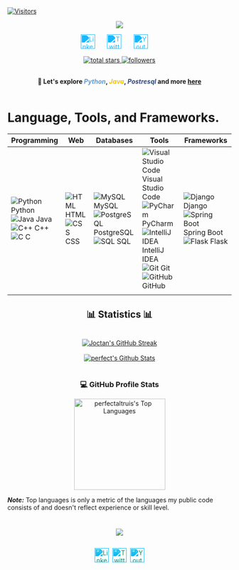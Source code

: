 <!-- [![Anurag's GitHub stats-Dark](https://github-readme-stats.vercel.app/api?username=perfectaltruis&show_icons=true&theme=dark#gh-dark-mode-only)](https://github.com/anuraghazra/github-readme-stats#gh-dark-mode-only) -->


<a href="https://github.com/perfectaltruis/Simple-View-Counter">
    <img src="https://visitor-badge.laobi.icu/badge?page_id=perfectaltruis.perfectaltruis" alt="Visitors" title="Visitors"/>
</a>


<p align="center">
  <!-- Typing SVG by perfectaltruis - https://github.com/DenverCoder1/readme-typing-svg -->
  <a href="https://github.com/perfectaltruis/readme-typing-svg">
    <img src="https://readme-typing-svg.demolab.com/?lines=Python Programmer%20and%20Django%20developer;Student%20Bachelor%20of%20Cybersecurity;1 %20year%20of%20coding%20experience;Always%20strumming%20new%20Chords&font=Fira%20Code&center=true&width=500&height=45&color=f75e&vCenter=true&pause=2000&size=22" /></a>
</p>


<!-- Social icons section -->
<p align="center">
  <a href="https://tz.linkedin.com/in/perfect-altruist/"><img width="32px" alt="LinkedIn" title="LinkedIn" src="https://i.imgur.com/yRpa1dQ.png" style="filter: invert(0.5) sepia(1) saturate(5) hue-rotate(160deg);"/></a> &#8287;&#8287;&#8287;&#8287;&#8287;
  <a href="https://twitter.com/perfectaltruis"><img width="32px" alt="Twitter" title="Twitter" src="https://i.imgur.com/AixJgnm.png" style="filter: invert(0.5) sepia(1) saturate(5) hue-rotate(160deg);"/></a> &#8287;&#8287;&#8287;&#8287;&#8287;
  <a href="https://www.youtube.com/channel/UCkhMmeBV6TpFDbvkFWapLzQ/"><img width="32px" alt="Youtube" title="Youtube" src="https://i.imgur.com/qiXu7b2.png" style="filter: invert(0.5) sepia(1) saturate(5) hue-rotate(160deg);"/></a> &#8287;&#8287;&#8287;&#8287;&#8287;
</p>

<!-- Social badges section -->
<!-- Badges with custom icons - https://github.com/perfectaltruis/custom-icon-badges -->
<!-- View counter - https://github.com/perfectaltruis/ -->

<p align="center">
    <a href="https://github.com/perfectaltruis?tab=repositories&sort=stargazers">
        <img alt="total stars" title="Total stars on GitHub" src="https://custom-icon-badges.demolab.com/github/stars/perfectaltruis?color=55960c&style=for-the-badge&labelColor=488207&logo=star"/>
    </a>
    <a href="https://github.com/perfectaltruis?tab=followers">
        <img alt="followers" title="Follow me on Github" src="https://custom-icon-badges.demolab.com/github/followers/perfectaltruis?color=236ad3&labelColor=1155ba&style=for-the-badge&logo=person-add&label=Follow&logoColor=white"/>
    </a>
    
</p>
<br/>

<div align="center" style="font-weight: bold;">
    💬 Let's explore 
    <b><i style="color: rgb(94, 156, 213);">Python</i></b>, 
    <b><i style="color: rgb(248, 194, 1);">Java</i></b>, 
    <b><i style="color: rgb(46, 72, 123);">Postresql</i></b> 
    and more <a href="https://twitter.com/perfectaltruis">here</a>
</div>
<br>

# Language, Tools, and Frameworks.

| Programming                                                                                                                                                                                                                                                                                         | Web                                                                                                                            | Databases                                                                                                                                                                                                                    | Tools                                                                                                                                                                                                                                                                                                                                                                                                                     | Frameworks                                                                                                                                                                                                                  |
|-----------------------------------------------------------------------------------------------------------------------------------------------------------------------------------------------------------------------------------------------------------------------------------------------------|--------------------------------------------------------------------------------------------------------------------------------|------------------------------------------------------------------------------------------------------------------------------------------------------------------------------------------------------------------------------|---------------------------------------------------------------------------------------------------------------------------------------------------------------------------------------------------------------------------------------------------------------------------------------------------------------------------------------------------------------------------------------------------------------------------|-----------------------------------------------------------------------------------------------------------------------------------------------------------------------------------------------------------------------------|
| ![Python](https://img.icons8.com/color/48/000000/python.png) Python<br>![Java](https://img.icons8.com/color/48/000000/java-coffee-cup-logo.png) Java<br>![C++](https://img.icons8.com/color/48/000000/c-plus-plus-logo.png) C++<br>![C](https://img.icons8.com/color/48/000000/c-programming.png) C | ![HTML](https://img.icons8.com/color/48/000000/html-5.png) HTML<br>![CSS](https://img.icons8.com/color/48/000000/css3.png) CSS | ![MySQL](https://img.icons8.com/color/48/000000/mysql-logo.png) MySQL<br>![PostgreSQL](https://img.icons8.com/color/48/000000/postgreesql.png) PostgreSQL<br>![SQL](https://img.icons8.com/ios-filled/50/000000/sql.png) SQL | ![Visual Studio Code](https://img.icons8.com/fluent/48/000000/visual-studio-code-2019.png) Visual Studio Code<br>![PyCharm](https://img.icons8.com/color/48/000000/pycharm.png) PyCharm<br>![IntelliJ IDEA](https://img.icons8.com/color/48/000000/intellij-idea.png) IntelliJ IDEA<br>![Git](https://img.icons8.com/color/48/000000/git.png) Git<br>![GitHub](https://img.icons8.com/fluent/48/000000/github.png) GitHub | ![Django](https://img.icons8.com/color/48/000000/django.png) Django<br>![Spring Boot](https://img.icons8.com/color/48/000000/spring-logo.png) Spring Boot<br>![Flask](https://img.icons8.com/ios/50/000000/flask.png) Flask |
|                                                                                                                                                                                                                                                                                                     |                                                                                                                                |                                                                                                                                                                                                                              |                                                                                                                                                                                                                                                                                                                                                                                                                           |                                                                                                                                                                                                                             |**                                                                                                                                                                                                                         


<div align="center">

  <h2>📊 Statistics 📊</h2>
  <br>
  <div align="center">
    <a href="https://git.io/streak-stats">
      <img src="http://github-readme-streak-stats.herokuapp.com?user=perfectaltruis&theme=dark" alt="Joctan's GitHub Streak" />
    </a>
    <br/><br/>
    <a href="#">
    <a href="https://github.com/perfectaltruis/"><img alt="perfect's Github Stats" src="https://github-readme-stats.vercel.app/api?username=perfectaltruis&show_icons=true&theme=dark#gh-dark-mode-only"/></a>
    </a>
    <br/><br/>
  </div>
</div>


<div style="text-align: center;">
  <h3>💻 GitHub Profile Stats</h3>
    <!-- https://github.com/perfectaltruis/perfectaltruis -->
    <a href="https://github.com/perfectaltruis/perfectaltruis"><img alt="perfectaltruis's Top Languages" src="https://denvercoder1-github-readme-stats.vercel.app/api/top-langs/?username=perfectaltruis&langs_count=8&layout=compact&theme=react&hide_border=true&bg_color=1F222E&title_color=F85D7F&icon_color=F8D866&hide=Jupyter%20Notebook,Roff" height="205px"/></a>
</div>

<b><i>Note:</i></b> Top languages is only a metric of the languages my public code consists of and doesn't reflect experience or skill level.

# <p align="center"><img src="https://readme-typing-svg.herokuapp.com/?font=Righteous&size=20&center=true&vCenter=true&width=600&height=70&duration=4000&lines=Be+Proud+of+Your+Time!+...+🔥;"/></p>




<!-- Social icons section -->
<p align="center">
  <a href="https://tz.linkedin.com/in/perfect-altruist/"><img width="32px" alt="LinkedIn" title="LinkedIn" src="https://i.imgur.com/yRpa1dQ.png" style="filter: invert(18%) sepia(94%) saturate(2694%) hue-rotate(158deg) brightness(97%) contrast(96%);"/></a>&#8287;
  <a href="https://twitter.com/perfectaltruis"><img width="32px" alt="Twitter" title="Twitter" src="https://i.imgur.com/AixJgnm.png" style="filter: invert(18%) sepia(94%) saturate(2694%) hue-rotate(158deg) brightness(97%) contrast(96%);"/></a>&#8287;
  <a href="https://www.youtube.com/channel/UCkhMmeBV6TpFDbvkFWapLzQ/"><img width="32px" alt="Youtube" title="Youtube" src="https://i.imgur.com/qiXu7b2.png" style="filter: invert(18%) sepia(94%) saturate(2694%) hue-rotate(158deg) brightness(97%) contrast(96%);"/></a>
</p>

